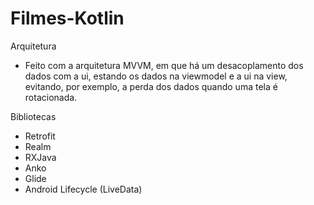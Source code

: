 # Filmes-Kotlin

Arquitetura

  - Feito com a arquitetura MVVM, em que há um desacoplamento dos dados com a ui, estando os dados na viewmodel e a ui na view, evitando, por exemplo, a perda dos dados quando uma tela é rotacionada.
  
Bibliotecas
- Retrofit
- Realm
- RXJava
- Anko
- Glide
- Android Lifecycle (LiveData)
